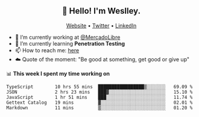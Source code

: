 <h2 align="center">👋 Hello! I'm Weslley.</h2>
<p align="center">
  <a href="http://weslleyneri.com.br">Website</a> •
  <a href="https://twitter.com/Weslley_Neri">Twitter</a> •
  <a href="https://www.linkedin.com/in/weslley-neri-3658908b">LinkedIn</a>
</p>


- 🔭 I’m currently working at [@MercadoLibre](https://github.com/mercadolibre)
- 🌱 I’m currently learning **Penetration Testing**
- 📫 How to reach me: [here](mailto:weslley39@gmail.com)
- ☁️ Quote of the moment: "Be good at something, get good or give up"

📊 **This week I spent my time working on**
<!--START_SECTION:waka-->
```text
TypeScript        10 hrs 55 mins  █████████████████▒░░░░░░░   69.09 % 
JSON              2 hrs 23 mins   ███▓░░░░░░░░░░░░░░░░░░░░░   15.10 % 
JavaScript        1 hr 51 mins    ███░░░░░░░░░░░░░░░░░░░░░░   11.74 % 
Gettext Catalog   19 mins         ▓░░░░░░░░░░░░░░░░░░░░░░░░   02.01 % 
Markdown          11 mins         ▒░░░░░░░░░░░░░░░░░░░░░░░░   01.20 % 
```
<!--END_SECTION:waka-->

<!-- Inspired by https://github.com/gruselhaus/gruselhaus -->